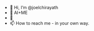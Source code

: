 - 👋 Hi, I’m @joelchirayath
- 👀 AI+ME
- 🌱
- 📫 How to reach me - in your own way. 
<!---
joelchirayath/joelchirayath is a ✨ special ✨ repository because its `README.md` (this file) appears on your GitHub profile.
You can click the Preview link to take a look at your changes.
--->
